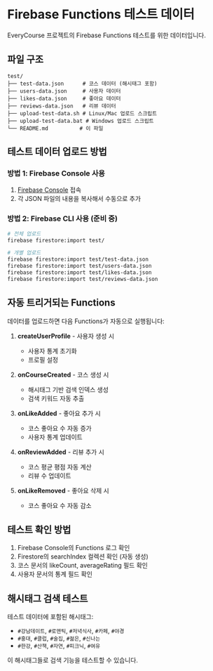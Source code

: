 # Firebase Functions 테스트 데이터

EveryCourse 프로젝트의 Firebase Functions 테스트를 위한 데이터입니다.

## 파일 구조

```
test/
├── test-data.json      # 코스 데이터 (해시태그 포함)
├── users-data.json     # 사용자 데이터  
├── likes-data.json     # 좋아요 데이터
├── reviews-data.json   # 리뷰 데이터
├── upload-test-data.sh # Linux/Mac 업로드 스크립트
├── upload-test-data.bat # Windows 업로드 스크립트
└── README.md          # 이 파일
```

## 테스트 데이터 업로드 방법

### 방법 1: Firebase Console 사용
1. [Firebase Console](https://console.firebase.google.com/project/everycourse-911af/firestore) 접속
2. 각 JSON 파일의 내용을 복사해서 수동으로 추가

### 방법 2: Firebase CLI 사용 (준비 중)
```bash
# 전체 업로드
firebase firestore:import test/

# 개별 업로드
firebase firestore:import test/test-data.json
firebase firestore:import test/users-data.json
firebase firestore:import test/likes-data.json  
firebase firestore:import test/reviews-data.json
```

## 자동 트리거되는 Functions

데이터를 업로드하면 다음 Functions가 자동으로 실행됩니다:

1. **createUserProfile** - 사용자 생성 시
   - 사용자 통계 초기화
   - 프로필 설정

2. **onCourseCreated** - 코스 생성 시  
   - 해시태그 기반 검색 인덱스 생성
   - 검색 키워드 자동 추출

3. **onLikeAdded** - 좋아요 추가 시
   - 코스 좋아요 수 자동 증가
   - 사용자 통계 업데이트

4. **onReviewAdded** - 리뷰 추가 시
   - 코스 평균 평점 자동 계산
   - 리뷰 수 업데이트

5. **onLikeRemoved** - 좋아요 삭제 시
   - 코스 좋아요 수 자동 감소

## 테스트 확인 방법

1. Firebase Console의 Functions 로그 확인
2. Firestore의 searchIndex 컬렉션 확인 (자동 생성)
3. 코스 문서의 likeCount, averageRating 필드 확인
4. 사용자 문서의 통계 필드 확인

## 해시태그 검색 테스트

테스트 데이터에 포함된 해시태그:
- `#강남데이트`, `#로맨틱`, `#저녁식사`, `#카페`, `#야경`
- `#홍대`, `#클럽`, `#술집`, `#젊은`, `#신나는`  
- `#한강`, `#산책`, `#자연`, `#피크닉`, `#여유`

이 해시태그들로 검색 기능을 테스트할 수 있습니다.
